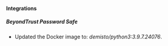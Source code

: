 #### Integrations
##### BeyondTrust Password Safe
- Updated the Docker image to: *demisto/python3:3.9.7.24076*.
